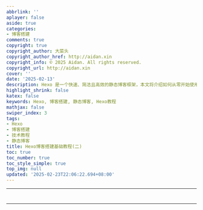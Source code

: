 ```yaml
---
abbrlink: ''
aplayer: false
aside: true
categories:
- 博客搭建
comments: true
copyright: true
copyright_author: 大菜头
copyright_author_href: http://aidan.xin
copyright_info: © 2025 Aidan. All rights reserved.
copyright_url: http://aidan.xin
cover: ''
date: '2025-02-13'
description: Hexo 是一个快速、简洁且高效的静态博客框架，本文将介绍如何从零开始使用 Hexo 创建博客。
highlight_shrink: false
katex: false
keywords: Hexo, 博客搭建, 静态博客, Hexo教程
mathjax: false
swiper_index: 3
tags:
- Hexo
- 博客搭建
- 技术教程
- 静态博客
title: Hexo博客搭建基础教程(二)
toc: true
toc_number: true
toc_style_simple: true
top_img: null
updated: '2025-02-23T22:06:22.694+08:00'
---
```

---
# 
---

